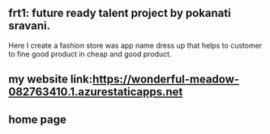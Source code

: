 ## frt1: future ready talent project by pokanati sravani.
Here I create a fashion store was app name dress up that helps to customer to fine good product in cheap and good product.
## my website link:https://wonderful-meadow-082763410.1.azurestaticapps.net
## home page
